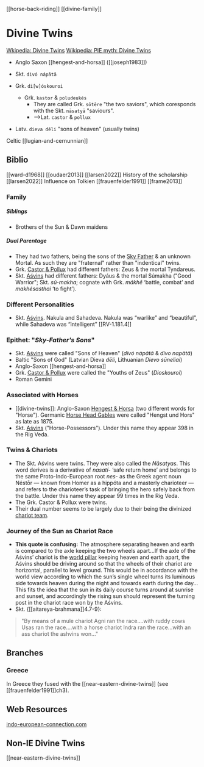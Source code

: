 [[horse-back-riding]]
[[divine-family]]

# Divine Twins

[Wkipedia: Divine Twins](https://en.wikipedia.org/wiki/Divine-twins)
[Wikipedia: PIE myth: Divine Twins](https://en.wikipedia.org/wiki/Proto-Indo-European-mythology#Divine-Twins)


- Anglo Saxon [[hengest-and-horsa]] ([[joseph1983]])

- Skt. `divó nápātā`
- Grk. `di[w]óskouroi`
	- Grk. `kastor` & `poludeukés`
		- They are called Grk. `sōtēre` "the two saviors", which coresponds with the Skt. `nāsatyā` "saviours".
		- -->Lat. `castor` & `pollux`
- Latv. `dieva dēli` "sons of heaven" (usually twins)

Celtic [[lugian-and-cernunnian]]


## Biblio
[[ward-d1968]]
[[oudaer2013]]
[[larsen2022]] History of the scholarship
[[larsen2022]] Influence on Tolkien
[[frauenfelder1991]]
[[frame2013]]
### Family
##### Siblings
- Brothers of the Sun & Dawn maidens
##### Dual Parentage
- They had two fathers, being the sons of the [Sky Father](day-sky-father.md) & an unknown Mortal. As such they are "fraternal" rather than "indentical" twins.
- Grk. [Castor & Pollux](castor-and-pollux.md) had different fathers: Zeus & the mortal Tyndareus.
- Skt. [Aśvins](sky-sons-indian) had different fathers: Dyáus & the mortal Súmakha ("Good Warrior"; Skt.  *sú-makha*;  cognate with Grk. *mákhē* ‘battle, combat’ and *makhésasthai* ‘to fight’).

### Different Personalities
- Skt. [Aśvins](sky-sons-indian). Nakula and Sahadeva. Nakula was “warlike” and “beautiful”, while Sahadeva was  “intelligent” [[RV-1.181.4]]


### Epithet:  "*Sky-Father's Sons*"
- Skt. [Aśvins](sky-sons-indian) were called "Sons of Heaven" (*divó nápātā* & *dívo napātā*)
- Baltic "Sons of God" (Latvian Dieva *dēli*, Lithuanian *Dievo sūneliai*)
- Anglo-Saxon [[hengest-and-horsa]]
- Grk. [Castor & Pollux](castor-and-pollux.md) were called the "Youths of Zeus" (*Dioskouroi*)
- Roman Gemini

### Associated with Horses
- [[divine-twins]]: Anglo-Saxon [Hengest & Horsa](hengest-and-horsa.md) (two different words for "Horse").  Germanic [Horse Head Gables](https://en.wikipedia.org/wiki/Hengist-and-Horsa#Horse-head-gables) were called "Hengst und Hors" as late as 1875.
- Skt. [Aśvins](sky-sons-indian) ("Horse-Possessors"). Under this name they appear 398 in the Rig Veda.

### Twins & Chariots
- The Skt. Aśvins were twins. They were also called the *Nāsatyas*. This word derives is a derivative of *nasatí-* ‘safe return home’ and belongs to the same Proto-Indo-European root *nes-* as the Greek agent noun Néstōr — known from Homer as a hippóta and a masterly charioteer — and refers to the charioteer’s task of bringing the hero safely back from the battle. Under this name they appear 99 times in the Rig Veda.
- The Grk. Castor & Pollux were twins.
- Their dual number seems to be largely due to their being the divinized [chariot team](chariot-team.md).

### Journey of the Sun as Chariot Race
- **This quote is confusing:** The atmosphere separating heaven and earth is compared to the axle keeping the two wheels apart…If the axle of the Aśvins’ chariot is the [world pillar](axis-mundi.md) keeping heaven and earth apart, the Aśvins should be driving around so that the wheels of their chariot are horizontal, parallel to level ground. This would be in accordance with the world view according to which the sun’s single wheel turns its luminous side towards heaven during the night and towards earth during the day… This fits the idea that the sun in its daily course turns around at sunrise and sunset, and accordingly the rising sun should represent the turning post in the chariot race won by the Aśvins.
- Skt. {[[aitareya-brahmana]]4.7-9}:
> "By means of a mule chariot Agni ran the race....with ruddy cows Uṣas ran the race....with a horse chariot Indra ran the race...with an ass chariot the ashvins won..."


## Branches
### Greece
In Greece they fused with the [[near-eastern-divine-twins]] (see [[frauenfelder1991]]ch3).
## Web Resources
[indo-european-connection.com](https://www.indo-european-connection.com/religion/gods/twins)

## Non-IE Divine Twins
[[near-eastern-divine-twins]]